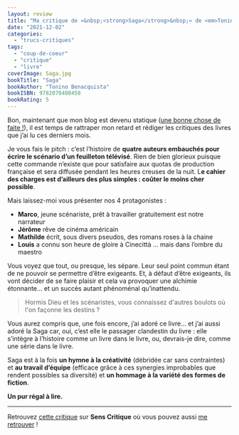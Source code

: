 ```yaml
---
layout: review
title: "Ma critique de «&nbsp;<strong>Saga</strong>&nbsp;» de <em>Tonino Benacquista</em>"
date: "2021-12-02"
categories: 
  - "trucs-critiques"
tags: 
  - "coup-de-coeur"
  - "critique"
  - "livre"
coverImage: Saga.jpg
bookTitle: "Saga"
bookAuthor: "Tonino Benacquista"
bookISBN: 9782070408450  
bookRating: 5
---
```


Bon, maintenant que mon blog est devenu statique (<a href="/2021/11/pourquoi-et-comment-je-suis-devenu-statique/">une bonne chose de faite&nbsp;!</a>), il est temps de rattraper mon retard et rédiger les critiques des livres que j’ai lu ces derniers mois.

Je vous fais le pitch&nbsp;: c’est l’histoire de **quatre auteurs embauchés pour écrire le scénario d’un feuilleton télévisé**. Rien de bien glorieux puisque cette commande n’existe que pour satisfaire aux quotas de production française et sera diffusée pendant les heures creuses de la nuit. L**e cahier des charges est d’ailleurs des plus simples : coûter le moins cher possible**.

Mais laissez-moi vous présenter nos 4 protagonistes&nbsp;:
 - **Marco**, jeune scénariste, prêt à travailler gratuitement est notre narrateur
 - **Jérôme** rêve de cinéma américain
 - **Mathilde** écrit, sous divers pseudos, des romans roses à la chaine
 - **Louis** a connu son heure de gloire à Cinecittà … mais dans l’ombre du maestro

Vous voyez que tout, ou presque, les sépare. Leur seul point commun étant de ne pouvoir se permettre d’être exigeants. Et, à défaut d’être exigeants, ils vont décider de se faire plaisir et cela va provoquer une alchimie étonnante… et un succès autant phénoménal qu’inattendu.

> Hormis Dieu et les scénaristes, vous connaissez d'autres boulots où l'on façonne les destins ?

Vous aurez compris que, une fois encore, j’ai adoré ce livre… et j’ai aussi adoré la Saga car, oui, c’est elle le passager clandestin du livre&nbsp;: elle s’intègre à l’histoire comme un livre dans le livre, ou, devrais-je dire, comme une série dans le livre.

Saga est à la fois **un hymne à la créativité** (débridée car sans contraintes) et **au travail d’équipe** (efficace grâce à ces synergies improbables que rendent possibles sa diversité) et **un hommage à la variété des formes de fiction**.

**Un pur régal à lire.**
 
* * *

Retrouvez [cette critique](https://www.senscritique.com/livre/Saga/critique/259602656) sur **Sens Critique** où vous pouvez aussi [me retrouver](http://www.senscritique.com/Arnaud_Malon) !
